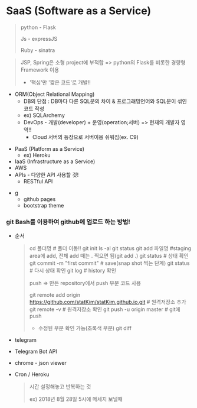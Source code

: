 # SaaS (Software as a Service)

> python - Flask
>
> Js - expressJS
>
> Ruby - sinatra

> JSP, Spring은 소형 project에 부적합 => python의 Flask를 비롯한 경량형 Framework 이용
>
>  - '핵심'만 '짧은 코드'로 개발!!



* ORM(Object Relational Mapping)
  * DB의 단점 : DB마다 다른 SQL문의 차이 & 프로그래밍언어와 SQL문이 섞인 코드 작성
  * ex) SQLArchemy
  * DevOps - 개발(developer) + 운영(operation;서버)  => 현재의 개발자 영역!!
    * Cloud 서버의 등장으로 서버이용 쉬워짐(ex. C9)

- PaaS (Platform as a Service)
  - ex) Heroku
- IaaS (Infrastructure as a Service)
- AWS
- APIs - 다양한 API 사용할 것!
  - RESTful API

* g
  * github pages		
  * bootstrap theme



### git Bash를 이용하여 github에 업로드 하는 방법!

- 순서

  >cd 폴더명 # 폴더 이동!!
  >git init
  >ls -al
  >git status
  >git add 파일명 #staging area에 add, 전체 add 때는 . 찍으면 됨(git add .)
  >git status # 상태 확인
  >git commit -m "first commit" # save(snap shot 찍는 단계)
  >git status # 다시 상태 확인
  >git log # history 확인
  >
  >push => 만든 repository에서 push 부분 코드 사용
  >
  >git remote add origin https://github.com/statKim/statKim.github.io.git  # 원격저장소 추가
  >git remote -v # 원격저장소 확인
  >git push -u origin master # git에 push
  >
  >- 수정된 부분 확인 가능(초록색 부분)
  >   git diff



- telegram

- Telegram Bot API
- chrome  - json viewer





- Cron / Heroku

  > 시간 설정해놓고 반복하는 것
  >
  > ex) 2018년 8월 28일 5시에 메세지 보낼때